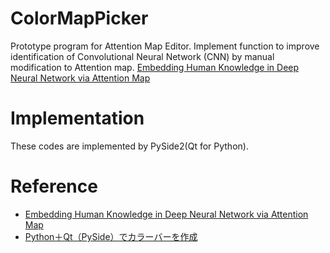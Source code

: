 # ColorMapPicker
Prototype program for Attention Map Editor.
Implement function to improve identification of Convolutional Neural Network (CNN) by manual modification to Attention map.
[Embedding Human Knowledge in Deep Neural Network via Attention Map](https://arxiv.org/abs/1905.03540)

# Implementation
These codes are implemented by PySide2(Qt for Python).

# Reference
- [Embedding Human Knowledge in Deep Neural Network via Attention Map](https://arxiv.org/abs/1905.03540)
- [Python＋Qt（PySide）でカラーバーを作成](https://qiita.com/tokyo-noctambulist/items/7b8c1e7891b8934cbb80)